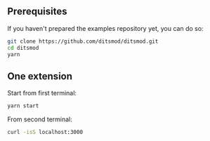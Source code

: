 ## Prerequisites

If you haven't prepared the examples repository yet, you can do so:

```bash
git clone https://github.com/ditsmod/ditsmod.git
cd ditsmod
yarn
```

## One extension

Start from first terminal:

```bash
yarn start
```

From second terminal:

```bash
curl -isS localhost:3000
```

